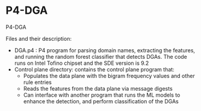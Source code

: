 # P4-DGA
P4-DGA

Files and their description:
  - DGA.p4 : P4 program for parsing domain names, extracting the features, and running the random forest classifier that detects DGAs. The code runs on Intel Tofino chipset and the SDE version is 9.2
  - Control plane directory: contains the control plane program that:
    - Populates the data plane with the bigram frequency values and other rule entries
    - Reads the features from the data plane via message digests
    - Can interface with another program that runs the ML models to enhance the detection, and perform classification of the DGAs
